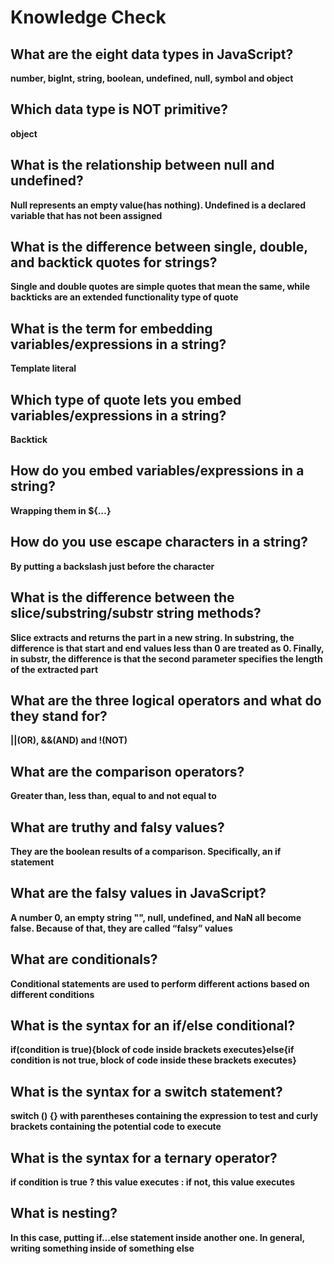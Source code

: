 # Knowledge Check
## What are the eight data types in JavaScript?
**number, bigInt, string, boolean, undefined, null, symbol and object**
## Which data type is NOT primitive?
**object**
## What is the relationship between null and undefined?
**Null represents an empty value(has nothing). Undefined is a declared variable that has not been assigned**
## What is the difference between single, double, and backtick quotes for strings?
**Single and double quotes are simple quotes that mean the same, while backticks are an extended functionality type of quote**
## What is the term for embedding variables/expressions in a string?
**Template literal**
## Which type of quote lets you embed variables/expressions in a string?
**Backtick**
## How do you embed variables/expressions in a string?
**Wrapping them in ${…}**
## How do you use escape characters in a string?
**By putting a backslash just before the character**
## What is the difference between the slice/substring/substr string methods?
**Slice extracts and returns the part in a new string. In substring, the difference is that start and end values less than 0 are treated as 0. Finally, in substr, the difference is that the second parameter specifies the length of the extracted part**
## What are the three logical operators and what do they stand for?
**||(OR), &&(AND) and !(NOT)**
## What are the comparison operators?
**Greater than, less than, equal to and not equal to**
## What are truthy and falsy values?
**They are the boolean results of a comparison. Specifically, an if statement**
## What are the falsy values in JavaScript?
**A number 0, an empty string "", null, undefined, and NaN all become false. Because of that, they are called “falsy” values**
## What are conditionals?
**Conditional statements are used to perform different actions based on different conditions**
## What is the syntax for an if/else conditional?
**if(condition is true){block of code inside brackets executes}else{if condition is not true, block of code inside these brackets executes}**
## What is the syntax for a switch statement?
**switch () {} with parentheses containing the expression to test and curly brackets containing the potential code to execute**
## What is the syntax for a ternary operator?
**if condition is true ? this value executes : if not, this value executes**
## What is nesting?
**In this case, putting if...else statement inside another one. In general, writing something inside of something else**
